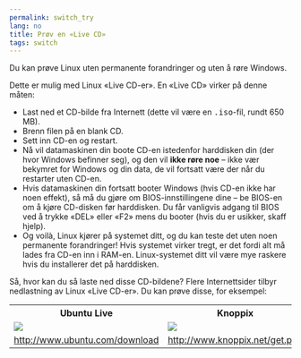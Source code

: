 ```yaml
---
permalink: switch_try
lang: no
title: Prøv en «Live CD»
tags: switch
---
```


Du kan prøve Linux uten permanente forandringer og uten å røre Windows.

Dette er mulig med Linux «Live CD-er». En «Live CD» virker på denne måten:

<ul>

<li>Last ned et CD-bilde fra Internett (dette vil være en <tt>.iso</tt>-fil, rundt 650 MB).</li>

<li>Brenn filen på en blank CD.</li>

<li>Sett inn CD-en og restart.</li>

<li>Nå vil datamaskinen din boote CD-en istedenfor harddisken din (der hvor Windows befinner seg), og den vil <b>ikke røre noe</b> – ikke vær bekymret for Windows og din data, de vil fortsatt være der når du restarter uten CD-en.</li>

<li>Hvis datamaskinen din fortsatt booter Windows (hvis CD-en ikke har noen effekt), så må du gjøre om BIOS-innstillingene dine – be BIOS-en om å kjøre CD-disken før harddisken. Du får vanligvis adgang til BIOS ved å trykke «DEL» eller «F2» mens du booter (hvis du er usikker, skaff hjelp).</li>

<li>Og voilà, Linux kjører på systemet ditt, og du kan teste det uten noen permanente forandringer! Hvis systemet virker tregt, er det fordi alt må lades fra CD-en inn i RAM-en. Linux-systemet ditt vil være mye raskere hvis du installerer det på harddisken.</li>

</ul>

Så, hvor kan du så laste ned disse CD-bildene? Flere Internettsider tilbyr nedlastning av Linux «Live CD-er». Du kan prøve disse, for eksempel:

<table cols="2">
<tr>
<th>Ubuntu Live</th>
<th>Knoppix</th>
</tr>

<tr>
<td><a href="/img/ubuntu.png"><img src="/img/ubuntu_thumbnail.png" /></a></td>
<td><a href="/img/knoppix.png"><img src="/img/knoppix_thumbnail.png" /></a></td>
</tr>

<tr>
<td><a 
href="http://www.ubuntu.com/download">http://www.ubuntu.com/download</a></td>
<td><a 
href="http://www.knoppix.net/get.php">http://www.knoppix.net/get.php</a></td>
</tr>

</table>

